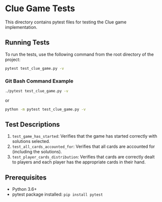 # Clue Game Tests

This directory contains pytest files for testing the Clue game implementation.

## Running Tests

To run the tests, use the following command from the root directory of the project:

```bash
pytest test_clue_game.py -v
```

### Git Bash Command Example

```bash
./pytest test_clue_game.py -v
```

or

```bash
python -m pytest test_clue_game.py -v
```

## Test Descriptions

1. `test_game_has_started`: Verifies that the game has started correctly with solutions selected.
2. `test_all_cards_accounted_for`: Verifies that all cards are accounted for (including the solutions).
3. `test_player_cards_distribution`: Verifies that cards are correctly dealt to players and each player has the appropriate cards in their hand.

## Prerequisites

- Python 3.6+
- pytest package installed: `pip install pytest`
